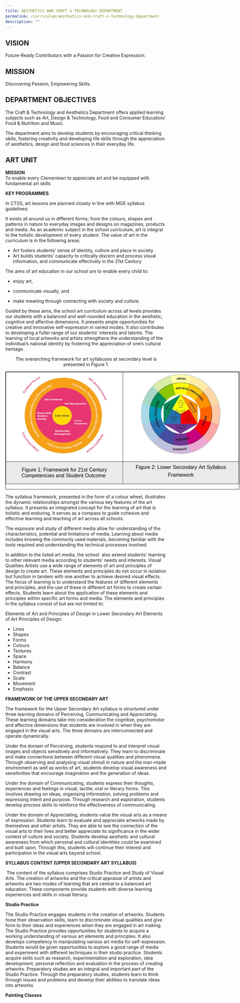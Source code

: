 ```yaml
---
title: AESTHETICS AND CRAFT & TECHNOLOGY DEPARTMENT
permalink: /curriculum/aesthetics-and-craft-n-technology-department
description: ""
---
```

VISION
------

  
Future-Ready Contributors with a Passion for Creative Expression.  
  

MISSION
-------

  
Discovering Passion, Empowering Skills.  
  
  

DEPARTMENT OBJECTIVES
---------------------

  

The Craft &amp; Technology and Aesthetics Department offers applied learning subjects such as Art, Design &amp; Technology, Food and Consumer Education/ Food &amp; Nutrition and Music.&nbsp;

The department aims to develop students by encouraging critical thinking skills, fostering creativity and developing life skills through the appreciation of aesthetics, design and food sciences in their everyday life.

ART UNIT
--------

  

**MISSION**  
To enable every Clementeen to appreciate art and be equipped with fundamental art skills  
  

**KEY PROGRAMMES**

In CTSS, art lessons are planned closely in line with MOE syllabus guidelines:  
  
It exists all around us in different forms; from the colours, shapes and patterns in nature to everyday images and designs on magazines, products and media. As an academic subject in the school curriculum, art is integral to the holistic development of every student. The value of art in the curriculum is in the following areas:  

*   Art fosters students’ sense of identity, culture and place in society
*   Art builds students’ capacity to critically discern and process visual information, and communicate effectively in the 21st Century

  
The aims of art education in our school are to enable every child to:  

*   enjoy art,
*   communicate visually, and  
    
*   make meaning through connecting with society and culture.

  

Guided by these aims, the school art curriculum across all levels provides our students with a balanced and well-rounded education in the aesthetic, cognitive and affective dimensions. It presents ample opportunities for creative and innovative self-expression in varied modes. It also contributes to developing a fuller range of our students’ interests and talents. The learning of local artworks and artists strengthens the understanding of the individual’s national identity by fostering the appreciation of one’s cultural heritage.

<p style="text-align:center;">The overarching framework for art syllabuses at secondary level is presented in Figure 1.</p>

<table style="margin: auto; outline: 0px; padding: 0px; clear: both; border: 1px solid rgb(42, 42, 42); border-spacing: 1px; border-collapse: collapse; color: rgb(0, 0, 0); font-family: Avenir, sans-serif; font-size: 16px; font-style: normal; font-variant-ligatures: normal; font-variant-caps: normal; font-weight: 400; letter-spacing: normal; orphans: 2; text-align: left; text-transform: none; white-space: normal; widows: 2; word-spacing: 0px; -webkit-text-stroke-width: 0px; text-decoration-thickness: initial; text-decoration-style: initial; text-decoration-color: initial; width: 730px; height: 368px;" class="ive_eobj_center iveo_table ives_tab_dark"><tbody style="margin: 0px; outline: 0px; padding: 0px;"><tr style="margin: 0px; outline: 0px; padding: 0px;"><td style="margin: 0px; outline: 0px; padding: 5px; text-align: center; border: 1px solid rgb(42, 42, 42); background: rgb(255, 255, 255); color: rgb(0, 0, 0); width: 366px;"><img style="margin: auto; outline: 0px; padding: 0px; border: none; clear: both; display: block;" class="ive_eobj_center" alt="21CC.jpg" src="/images/21CC.jpeg"><br style="margin: 0px; outline: 0px; padding: 0px;"></td><td style="margin: 0px; outline: 0px; padding: 5px; text-align: center; border: 1px solid rgb(42, 42, 42); background: rgb(255, 255, 255); color: rgb(0, 0, 0); width: 363px;"><img style="margin: auto; outline: 0px; padding: 0px; border: none; clear: both; display: block;" class="ive_eobj_center" alt="Lower Sec Art.jpg" src="/images/Lower%20Sec%20Art.jpeg"><br style="margin: 0px; outline: 0px; padding: 0px;"></td></tr><tr style="margin: 0px; outline: 0px; padding: 0px;"><td style="margin: 0px; outline: 0px; padding: 5px; text-align: center; border: 1px solid rgb(42, 42, 42); background: rgb(235, 235, 235); color: rgb(0, 0, 0); width: 60px;">Figure 1: Framework for 21st Century Competencies and Student Outcome&nbsp;<br style="margin: 0px; outline: 0px; padding: 0px;"></td><td style="margin: 0px; outline: 0px; padding: 5px; text-align: center; border: 1px solid rgb(42, 42, 42); background: rgb(235, 235, 235); color: rgb(0, 0, 0); width: 60px;"><p style="margin: 0px 0px 10px; outline: 0px; padding: 0px; line-height: 24px !important; color: rgb(0, 0, 0); font-family: Avenir, sans-serif; font-size: 16px;" align="center" class=""><span style="margin: 0px; outline: 0px; padding: 0px;" class="" lang="EN-SG">Figure 2: Lower Secondary&nbsp;</span><span style="margin: 0px; outline: 0px; padding: 0px; text-align: left;">Art Syllabus Framework</span></p></td></tr></tbody></table>

  

The syllabus framework, presented in the form of a colour wheel, illustrates the dynamic relationships amongst the various key features of the art syllabus. It presents an integrated concept for the learning of art that is holistic and enduring. It serves as a compass to guide cohesive and effective learning and teaching of art across all schools.

The exposure and study of different media allow for understanding of the characteristics, potential and limitations of media. Learning about media includes knowing the commonly used materials, becoming familiar with the tools required and understanding the technical processes involved.

In addition to the listed art media, the school&nbsp; also extend students’ learning to other relevant media according to students’ needs and interests. Visual Qualities Artists use a wide range of elements of art and principles of design to create art. These elements and principles do not occur in isolation but function in tandem with one another to achieve desired visual effects. The focus of learning is to understand the features of different elements and principles, and the use of these in different art forms to create certain effects. Students learn about the application of these elements and principles within specific art forms and media. The elements and principles in the syllabus consist of but are not limited to:

Elements of Art and Principles of Design in Lower Secondary Art Elements of Art Principles of Design:

*   Lines&nbsp;&nbsp;
*   Shapes&nbsp;&nbsp;&nbsp;&nbsp;
*   Forms&nbsp;&nbsp;&nbsp;&nbsp;
*   Colours&nbsp;&nbsp;&nbsp;&nbsp;
*   Textures&nbsp;
*   Space
*   Harmony&nbsp;&nbsp;&nbsp;
*   Balance&nbsp;&nbsp;&nbsp;
*   Contrast&nbsp;&nbsp;&nbsp;
*   Scale&nbsp;&nbsp;&nbsp;
*   Movement&nbsp;&nbsp;&nbsp;
*   Emphasis

**FRAMEWORK OF THE UPPER SECONDARY ART**

The framework for the Upper Secondary Art syllabus is structured under three learning domains of Perceiving, Communicating and Appreciating. These learning domains take into consideration the cognitive, psychomotor and affective dimensions that students are involved in when they are engaged in the visual arts. The three domains are interconnected and operate dynamically.

Under the domain of Perceiving, students respond to and interpret visual images and objects sensitively and informatively. They learn to discriminate and make connections between different visual qualities and phenomena. Through observing and analysing visual stimuli in nature and the man-made environment as well as works of art, students develop visual awareness and sensitivities that encourage imagination and the generation of ideas.

Under the domain of Communicating, students express their thoughts, experiences and feelings in visual, tactile, oral or literary forms. This involves drawing on ideas, organising information, solving problems and expressing intent and purpose. Through research and exploration, students develop process skills to reinforce the effectiveness of communicating.

Under the domain of Appreciating, students value the visual arts as a means of expression. Students learn to evaluate and appreciate artworks made by themselves and other artists. They are able to see the connection of the visual arts to their lives and better appreciate its significance in the wider context of culture and society. Students develop aesthetic and cultural awareness from which personal and cultural identities could be examined and built upon. Through this, students will continue their interest and participation in the visual arts beyond school.

**SYLLABUS CONTENT (UPPER SECONDARY ART SYLLABUS)**

&nbsp;The content of the syllabus comprises Studio Practice and Study of Visual Arts. The creation of artworks and the critical appraisal of artists and artworks are two modes of learning that are central to a balanced art education. These components provide students with diverse learning experiences and skills in visual literacy.

**Studio Practice**

The Studio Practice engages students in the creation of artworks. Students hone their observation skills, learn to discriminate visual qualities and give form to their ideas and experiences when they are engaged in art making. The Studio Practice provides opportunities for students to acquire a working understanding of various art elements and principles. It also develops competency in manipulating various art media for self-expression. Students would be given opportunities to explore a good range of media and experiment with different techniques in their studio practice. Students acquire skills such as research, experimentation and exploration, idea development, personal reflection and evaluation in the process of creating artworks. Preparatory studies are an integral and important part of the Studio Practice. Through the preparatory studies, students learn to think through issues and problems and develop their abilities to translate ideas into artworks

**Painting Classes**
